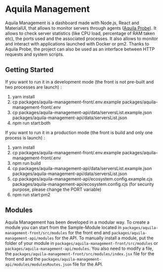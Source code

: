 # Aquila Management

Aquila Management is a dashboard made with Node.js, React and MaterialUI, that allows to monitor servers through agents ([Aquila Probe](https://github.com/AquilaCMS/aquila-probe)).
It allows to check server statistics (like CPU load, percentage of RAM taken etc), the ports used and the associated processes.
It also allows to monitor and interact with applications launched with Docker or pm2.
Thanks to Aquila Probe, the project can also be used as an interface between HTTP requests and system scripts.

## Getting Started

If you want to run it in a development mode (the front is not pre-built and two processes are launch) :
1. yarn install
2. cp packages/aquila-management-front/.env.example packages/aquila-management-front/.env
3. cp packages/aquila-management-api/data/serversList.example.json packages/aquila-management-api/data/serversList.json
4. npm run start:both

If you want to run it in a production mode (the front is build and only one process is launch) :
1. yarn install
2. cp packages/aquila-management-front/.env.example packages/aquila-management-front/.env
3. npm run build
4. cp packages/aquila-management-api/data/serversList.example.json packages/aquila-management-api/data/serversList.json
5. cp packages/aquila-management-api/ecosystem.config.example.cjs packages/aquila-management-api/ecosystem.config.cjs (for security purpose, please change the PORT variable)
6. npm run start:pm2

## Modules

Aquila Management has been developed in a modular way.
To create a module you can start from the Sample-Module located in `packages/aquila-management-front/src/modules` for the front end and `packages/aquila-management-api/modules` for the API.
To manually install a module, put the folder of your module in `packages/aquila-management-front/src/modules` or `packages/aquila-management-api/modules`.
You also need to modify a file, the `packages/aquila-management-front/src/modules/index.jsx` file for the front end and the `packages/aquila-management-api/modules/modulesRoutes.json` file for the API.